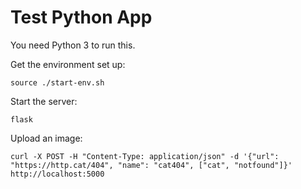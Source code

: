 # Test Python App

You need Python 3 to run this.

Get the environment set up:

```shell
source ./start-env.sh
```

Start the server:

```shell
flask
```

Upload an image:

```shell
curl -X POST -H "Content-Type: application/json" -d '{"url": "https://http.cat/404", "name": "cat404", ["cat", "notfound"]}' http://localhost:5000
```
